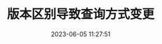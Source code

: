 ---
title: 版本区别导致查询方式变更
date: 2023-06-05 11:27:51
tags:
  - Elasticsearch
description: 版本区别导致查询方式变更
copyright: true
---